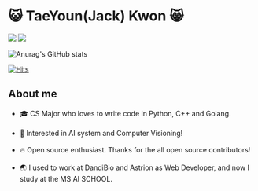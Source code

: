 <h1>😺 TaeYoun(Jack) Kwon 😸</h1>
<div>
 
<img src="https://img.shields.io/badge/github-black?style=flat&logo=github&logoColor=white"/>
<a href="https://velog.io/@seondal"><img src="https://img.shields.io/badge/Linkedin-black?style=flat-square&logo=Blogger&logoColor=white"/></a>
</div>

![Anurag's GitHub stats](https://github-readme-stats.vercel.app/api?username=kweont0211&theme=dark&show_icons=true)

 [![Hits](https://hits.seeyoufarm.com/api/count/incr/badge.svg?url=https%3A%2F%2Fgithub.com%2Fkweont0211%2Fhit-counter&count_bg=%23000000&title_bg=%23555555&icon=&icon_color=%234A7DB6&title=hits&edge_flat=false)](https://hits.seeyoufarm.com)

<h2>About me</h2>
  <ul sytle=>
    <li>🎓 CS Major who loves to write code in Python, C++ and Golang.<br></br></li>
    <li>📖 Interested in AI system and Computer Visioning!<br></br></li>
    <li>🔥 Open source enthusiast. Thanks for the all open source contributors!<br></br></li>
    <li>🌏 I used to work at DandiBio and Astrion as Web Developer, and now I study at the MS AI SCHOOL.<br></br></li>
  </ul>
  
  	
<!---
kweont0211/kweont0211 is a ✨ special ✨ repository because its `README.md` (this file) appears on your GitHub profile.
You can click the Preview link to take a look at your changes.
--->
